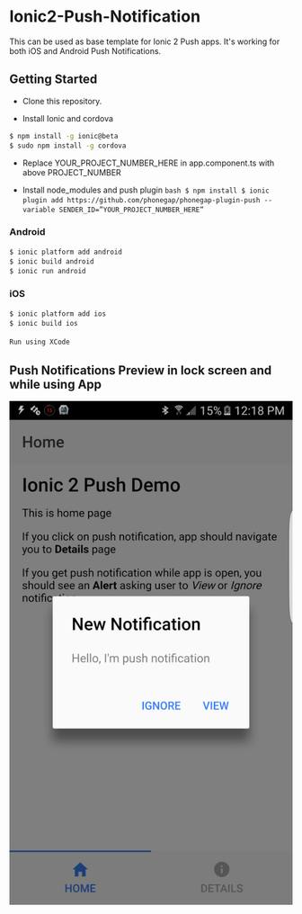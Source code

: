 # Ionic2-Push-Notification

This can be used as base template for Ionic 2 Push apps. It's working for both iOS and Android Push Notifications.

## Getting Started

* Clone this repository.

* Install Ionic and cordova

```bash
$ npm install -g ionic@beta
$ sudo npm install -g cordova
```

* Replace YOUR_PROJECT_NUMBER_HERE in app.component.ts with above PROJECT_NUMBER

* Install node_modules and push plugin ` bash $ npm install $ ionic plugin add https://github.com/phonegap/phonegap-plugin-push --variable SENDER_ID=”YOUR_PROJECT_NUMBER_HERE” `

### Android
``` bash
$ ionic platform add android
$ ionic build android
$ ionic run android
```

### iOS

``` bash
$ ionic platform add ios
$ ionic build ios

Run using XCode
```

## Push Notifications Preview in lock screen and while using App

![Alt text](src/screenshots/android_alert.png?raw=true "Android Alert")

